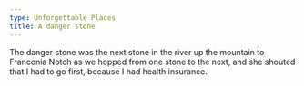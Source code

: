 ```yaml
---
type: Unforgettable Places
title: A danger stone
---
```


The danger stone was the next stone in the river up the mountain to Franconia Notch as we hopped from one stone to the next, and she shouted that I had to go first, because I had health insurance.
